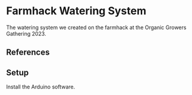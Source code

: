# Farmhack Watering System

The watering system we created on the farmhack at the Organic Growers Gathering 2023.

## References

## Setup

Install the Arduino software.


